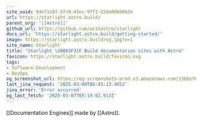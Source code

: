 ```yaml
---
site_uuid: 94e71c8f-5fc0-41ec-9ff1-22da0d60862e
url: https://starlight.astro.build/
parent_org: '[[Astro]]'
github_url: https://github.com/withastro/starlight
docs_url: 'https://starlight.astro.build/getting-started/'
image: https://starlight.astro.build/og.jpg?v=1
site_name: Starlight
title: "Starlight \U0001F31F Build documentation sites with Astro"
favicon: https://starlight.astro.build/favicon.svg
tags:
- Software-Development
- DevOps
og_screenshot_url: https://og-screenshots-prod.s3.amazonaws.com/1366x768/80/false/b52d2ed3033cdec6049678036de35ba4875bdbba7d695dd403f983f855efd504.jpeg
last_jina_request: '2025-03-09T06:45:13.465Z'
jina_error: 'Error occurred'
og_last_fetch: '2025-03-07T05:19:02.913Z'
---
```

[[Documentation Engines]]
made by [[Astro]].
